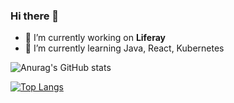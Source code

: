 ### Hi there 👋

- 🔭 I’m currently working on **Liferay**
- 🌱 I’m currently learning Java, React, Kubernetes

![Anurag's GitHub stats](https://github-readme-stats.vercel.app/api?username=rodolphobarbosa&show_icons=true&theme=dracula)

[![Top Langs](https://github-readme-stats.vercel.app/api/top-langs/?username=rodolphobarbosa)](https://github.com/anuraghazra/github-readme-stats)

